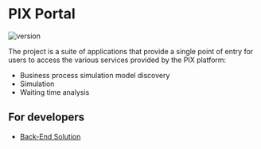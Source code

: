 # PIX Portal

![version](https://img.shields.io/github/v/tag/AutomatedProcessImprovement/pix-portal)

The project is a suite of applications that provide a single point of entry for users to access the various services provided by the PIX platform:

- Business process simulation model discovery
- Simulation
- Waiting time analysis


## For developers

- [Back-End Solution](backend.md)
